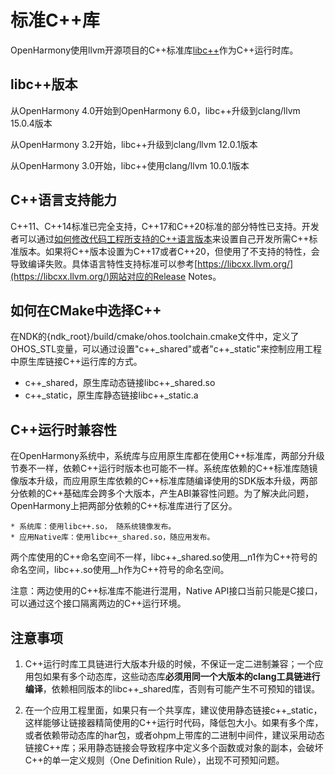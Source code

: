 # 标准C++库

OpenHarmony使用llvm开源项目的C++标准库[libc++](https://libcxx.llvm.org/)作为C++运行时库。

## libc++版本

从OpenHarmony 4.0开始到OpenHarmony 6.0，libc++升级到clang/llvm 15.0.4版本

从OpenHarmony 3.2开始，libc++升级到clang/llvm 12.0.1版本

从OpenHarmony 3.0开始，libc++使用clang/llvm 10.0.1版本

## C++语言支持能力

C++11、C++14标准已完全支持，C++17和C++20标准的部分特性已支持。开发者可以通过[如何修改代码工程所支持的C++语言版本](https://developer.huawei.com/consumer/cn/doc/harmonyos-faqs/faqs-ndk-9)来设置自己开发所需C++标准版本。如果将C++版本设置为C++17或者C++20，但使用了不支持的特性，会导致编译失败。具体语言特性支持标准可以参考[https://libcxx.llvm.org/](https://libcxx.llvm.org/)网站对应的Release Notes。


## 如何在CMake中选择C++

在NDK的{ndk_root}/build/cmake/ohos.toolchain.cmake文件中，定义了OHOS_STL变量，可以通过设置"c++_shared"或者"c++_static"来控制应用工程中原生库链接C++运行库的方式。
* c++_shared，原生库动态链接libc++_shared.so
* c++_static，原生库静态链接libc++_static.a

## C++运行时兼容性

在OpenHarmony系统中，系统库与应用原生库都在使用C++标准库，两部分升级节奏不一样，依赖C++运行时版本也可能不一样。系统库依赖的C++标准库随镜像版本升级，而应用原生库依赖的C++标准库随编译使用的SDK版本升级，两部分依赖的C++基础库会跨多个大版本，产生ABI兼容性问题。为了解决此问题，OpenHarmony上把两部分依赖的C++标准库进行了区分。

    * 系统库：使用libc++.so， 随系统镜像发布。
    * 应用Native库：使用libc++_shared.so，随应用发布。

   两个库使用的C++命名空间不一样，libc++_shared.so使用__n1作为C++符号的命名空间，libc++.so使用__h作为C++符号的命名空间。

   注意：两边使用的C++标准库不能进行混用，Native API接口当前只能是C接口，可以通过这个接口隔离两边的C++运行环境。

## 注意事项

1. C++运行时库工具链进行大版本升级的时候，不保证一定二进制兼容；一个应用包如果有多个动态库，这些动态库**必须用同一个大版本的clang工具链进行编译**，依赖相同版本的libc++_shared库，否则有可能产生不可预知的错误。

2. 在一个应用工程里面，如果只有一个共享库，建议使用静态链接c++_static，这样能够让链接器精简使用的C++运行时代码，降低包大小。如果有多个库，或者依赖带动态库的har包，或者ohpm上带库的二进制中间件，建议采用动态链接C++库；采用静态链接会导致程序中定义多个函数或对象的副本，会破坏C++的单一定义规则（One Definition Rule），出现不可预知问题。